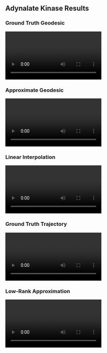 <body>
    <h2>Adynalate Kinase Results</h2>
    <div class="container">
        <div class="video-wrapper">
            <h3>Ground Truth Geodesic</h3>
            <video id="video1" controls preload="auto">
                <source src="adk_trajectory.mp4" type="video/mp4">
                Your browser does not support the video tag.
            </video>
        </div>
        <div class="video-wrapper">
            <h3>Approximate Geodesic</h3>
            <video id="video2" controls preload="auto">
                <source src="adk_geodesic.mp4" type="video/mp4">
                Your browser does not support the video tag.
            </video>
        </div>
        <div class="video-wrapper">
            <h3>Linear Interpolation</h3>
            <video id="video3" controls preload="auto">
                <source src="adk_linear.mp4" type="video/mp4">
                Your browser does not support the video tag.
            </video>
        </div>
    </div>
    <div class="container">
        <div class="video-wrapper">
            <h3>Ground Truth Trajectory</h3>
            <video id="embedded_video1" controls preload="auto">
                <source src="adk_trajectory.mp4" type="video/mp4">
                Your browser does not support the video tag.
            </video>
        </div>
        <div class="video-wrapper">
            <h3>Low-Rank Approximation</h3>
            <video id="embedded_video2" controls preload="auto">
                <source src="adk_low_rank_approximation.mp4" type="video/mp4">
                Your browser does not support the video tag.
            </video>
        </div>
    </div>
    <script>
        document.addEventListener('DOMContentLoaded', function() {
            var video1 = document.getElementById('video1');
            var video2 = document.getElementById('video2');
            var video3 = document.getElementById('video3');
            var embeddedVideo1 = document.getElementById('embedded_video1');
            var embeddedVideo2 = document.getElementById('embedded_video2');
            var videosReady = [false, false, false];
            var delayBeforeStart = 1000;
            var delayAfterFinish = 1000;
            function checkAndPlayVideos() {
                if (videosReady.every(function(value) { return value; })) {
                    setTimeout(function() {
                        video1.currentTime = 0;
                        video2.currentTime = 0;
                        video3.currentTime = 0;
                        video1.play();
                        video2.play();
                        video3.play();
                    }, delayBeforeStart);
                }
            }
            function playEmbeddedVideos() {
                setTimeout(function() {
                    embeddedVideo1.currentTime = 0;
                    embeddedVideo2.currentTime = 0;
                    embeddedVideo1.play();
                    embeddedVideo2.play();
                }, delayAfterFinish);
            }
            video1.onloadeddata = function() {
                videosReady[0] = true;
                checkAndPlayVideos();
            };
            video2.onloadeddata = function() {
                videosReady[1] = true;
                checkAndPlayVideos();
            };
            video3.onloadeddata = function() {
                videosReady[2] = true;
                checkAndPlayVideos();
                playEmbeddedVideos();
            };
        });
    </script>
</body>
